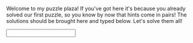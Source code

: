 Welcome to my puzzle plaza! If you've got here it's because you already solved our first puzzle, so you know by now that hints come in pairs! The solutions should be brought here and typed below. Let's solve them all!

<input type="password">
